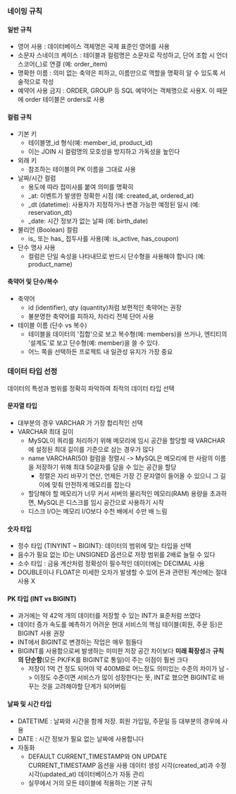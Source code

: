 ### 네이밍 규칙

#### 일반 규칙

- 영어 사용 : 데이터베이스 객체명은 국제 표준인 영어를 사용
- 소문자 스네이크 케이스 : 테이블과 컬럼명은 소문자로 작성하고, 단어 조합 시 언더스코어(_)로 연결 (예: order_item)
- 명확한 이름 : 의미 없는 축약은 피하고, 이름만으로 역할을 명확히 알 수 있도록 서술적으로 작성
- 예약어 사용 금지 : ORDER, GROUP 등 SQL 예약어는 객체명으로 사용X. 이 때문에 order 테이블은 orders로 사용

#### 컬럼 규칙
- 기본 키
  - 테이블명_id 형식(예: member_id, product_id)
  - 이는 JOIN 시 컬럼명의 모호성을 방지하고 가독성을 높인다
- 외래 키
  - 참조하는 테이블의 PK 이름을 그대로 사용
- 날짜/시간 컬럼
  - 용도에 따라 접미사를 붙여 의미를 명확히
  - _at: 이벤트가 발생한 정확한 시점 (예: created_at, ordered_at)
  - _dt (datetime): 사용자가 지정하거나 변경 가능한 예정된 일시 (예: reservation_dt)
  - _date: 시간 정보가 없는 날짜 (예: birth_date)
- 불리언 (Boolean) 컬럼
  - is_ 또는 has_ 접두사를 사용(예: is_active, has_coupon)
- 단수 명사 사용
  - 컬럼은 단일 속성을 나타내므로 반드시 단수형을 사용해야 합니다 (예: product_name)

#### 축약어 및 단수/복수
- 축약어
  - id (identifier), qty (quantity)처럼 보편적인 축약어는 권장
  - 불분명한 축약어를 피하자, 차라리 전체 단어 사용
- 테이블 이름 (단수 vs 복수)
  - 테이블을 데이터의 '집합'으로 보고 복수형(예: members)을 쓰거나, 엔티티의 '설계도'로 보고 단수형(예: member)을 쓸 수 있다.
  - 어느 쪽을 선택하든 프로젝트 내 일관성 유지가 가장 중요

### 데이터 타입 선정
데이터의 특성과 범위를 정확히 파악하여 최적의 데이터 타입 선택

#### 문자열 타입
- 대부분의 경우 VARCHAR 가 가장 합리적인 선택
- VARCHAR 최대 길이
  - MySQL이 쿼리를 처리하기 위해 메모리에 임시 공간을 할당할 때 VARCHAR 에 설정된 최대 길이를 기준으로 삼는 경우가 많다
  - name VARCHAR(50) 컬럼을 정렬시 -> MySQL은 메모리에 한 사람의 이름을 저장하기 위해 최대 50글자를 담을 수 있는 공간을 할당
    - 정렬은 자리 바꾸기 연산, 언제든 가장 긴 문자열이 들어올 수 있으니 그 길이에 맞춰 안전하게 메모리를 잡는다
  - 할당해야 할 메모리가 너무 커서 서버의 물리적인 메모리(RAM) 용량을 초과하면, MySQL은 디스크를 임시 공간으로 사용하기 시작
  - 디스크 I/O는 메모리 I/O보다 수천 배에서 수만 배 느림

#### 숫자 타입
- 정수 타입 (TINYINT ~ BIGINT): 데이터의 범위에 맞는 타입을 선택
- 음수가 필요 없는 ID는 UNSIGNED 옵션으로 저장 범위를 2배로 늘릴 수 있다
- 소수 타입 : 금융 계산처럼 정확성이 필수적인 데이터에는 DECIMAL 사용
- DOUBLE이나 FLOAT은 미세한 오차가 발생할 수 있어 돈과 관련된 계산에는 절대 사용 X

#### PK 타입 (INT vs BIGINT)
- 과거에는 약 42억 개의 데이터를 저장할 수 있는 INT가 표준처럼 쓰였다
- 데이터 증가 속도를 예측하기 어려운 현대 서비스의 핵심 테이블(회원, 주문 등)은 BIGINT 사용 권장
- INT에서 BIGINT로 변경하는 작업은 매우 힘들다
- BIGINT를 사용함으로써 발생하는 미미한 저장 공간 차이보다 **미래 확장성**과 **규칙의 단순함**(모든 PK/FK를 BIGINT로 통일)이 주는 이점이 훨씬 크다
  - 저장이 1억 건 정도 되어야 약 400MB로 어느정도 의미있는 수준의 차이가 남 -> 이정도 수준이면 서비스가 많이 성장한다는 뜻, INT로 했으면 BIGINT로 바꾸는 것을 고려해야할 단계가 되어버림 

#### 날짜 및 시간 타입
- DATETIME : 날짜와 시간을 함께 저장. 회원 가입일, 주문일 등 대부분의 경우에 사용
- DATE : 시간 정보가 필요 없는 날짜에 사용합니다
- 자동화
  - DEFAULT CURRENT_TIMESTAMP와 ON UPDATE CURRENT_TIMESTAMP 옵션을 사용 데이터 생성 시각(created_at)과 수정 시각(updated_at) 데이터베이스가 자동 관리
  - 실무에서 거의 모든 테이블에 적용하는 기본 규칙